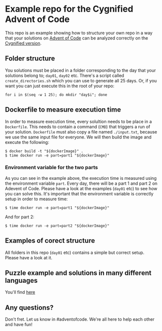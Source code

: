 # Example repo for the Cygnified Advent of Code
This repo is an example showing how to structure your own repo in a way that your solutions on [Advent of Code](https://adventofcode.com/) can be analyzed correctly on the [Cygnified version](https://aoc-2022.cygni.se).

## Folder structure
You solutions must be placed in a folder corresponding to the day that your solutions belong to; `day01`, `day02` etc. There's a script called `create_directories.sh` which you can use to generate all 25 days. Or, if you want you can just execute this in the root of your repo:

```for i in $(seq -w 1 25); do mkdir "day$i"; done```

## Dockerfile to measure execution time
In order to measure execution time, every solultion needs to be place in a `Dockerfile`. This needs to contain a command (`CMD`) that triggers a run of your solution. `Dockerfile` must also copy a file named `./input.txt`, because we use the same input file for everyone. We will then build the image and execute the following: 

```
$ docker build -t "${dockerImage}" .
$ time docker run -e part=part1 "${dockerImage}"
```

### Environment variable for the two parts
As you can see in the example above, the execution time is measured using the environment variable `part`. Every day, there will be a part 1 and part 2 on Adevent of Code. Please have a look at the examples (`day01` etc) to see how you can solve this. It's important that the environment variable is correctly setup in order to measure time:

```
$ time docker run -e part=part1 "${dockerImage}"
```

And for part 2:
```
$ time docker run -e part=part2 "${dockerImage}"
```

## Examples of corect structure
All folders in this repo (`day01` etc) contains a simple but correct setup. Please have a look at it.


## Puzzle example and solutions in many different languages
You'll find [here](./examples)

## Any questions?
Don't fret. Let us know in #adventofcode. We're all here to help each other and have fun!
